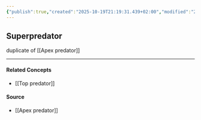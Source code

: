 ```yaml
---
{"publish":true,"created":"2025-10-19T21:19:31.439+02:00","modified":"2025-10-19T21:19:53.707+02:00","cssclasses":""}
---
```



## Superpredator

duplicate of [[Apex predator]]


---
#### Related Concepts
- [[Top predator]]

#### Source
- [[Apex predator]]
